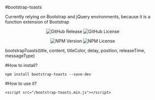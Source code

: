 #bootstrap-toasts

Currently relying on Bootstrap and jQuery environments, because it is a function extension of Bootstrap

<p align="center">
<img alt="GitHub Release" src="https://img.shields.io/github/release/zhangchenglin/bootstrap-toasts.svg">
<img alt="GitHub License" src="https://img.shields.io/github/license/zhangchenglin/bootstrap-toasts.svg">
</p>
<p align="center">
<img alt="NPM Version" src="https://img.shields.io/npm/v/bootstrap-toasts.svg">
<img alt="NPM License" src="https://img.shields.io/npm/l/bootstrap-toasts.svg">
</p>


bootstrapToasts(title, content, titleColor, delay, position, releaseTime, messageType)


#How to install?
```
npm install bootstrap-toasts --save-dev
```
#How to use it?
```
<script src="/bootstrap-toasts.min.js"></script>
```
